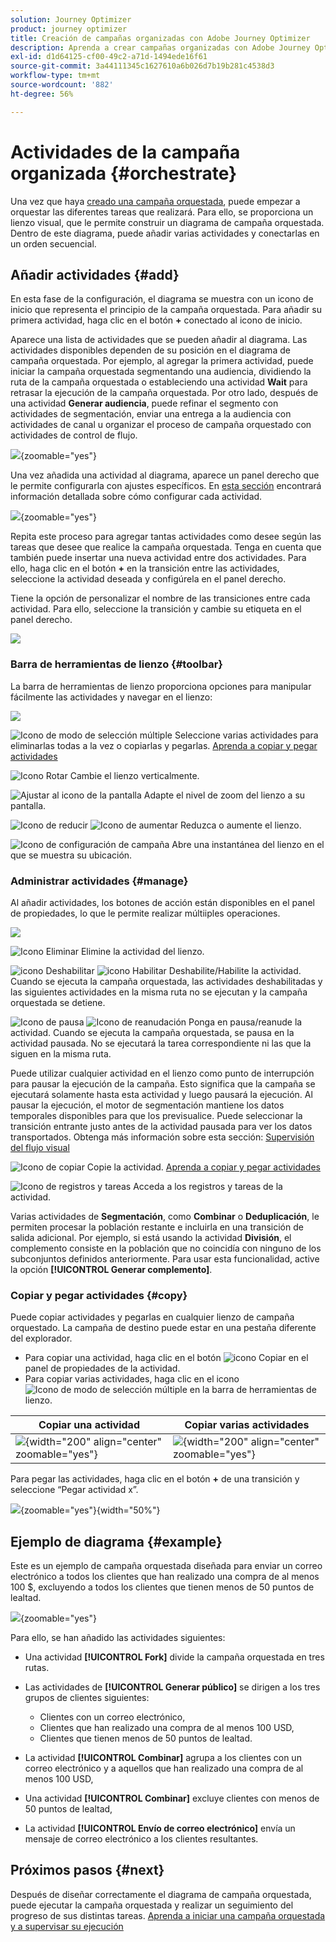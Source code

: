```yaml
---
solution: Journey Optimizer
product: journey optimizer
title: Creación de campañas organizadas con Adobe Journey Optimizer
description: Aprenda a crear campañas organizadas con Adobe Journey Optimizer
exl-id: d1d64125-cf00-49c2-a71d-1494ede16f61
source-git-commit: 3a44111345c1627610a6b026d7b19b281c4538d3
workflow-type: tm+mt
source-wordcount: '882'
ht-degree: 56%

---
```



# Actividades de la campaña organizada {#orchestrate}

Una vez que haya [creado una campaña orquestada](gs-campaign-creation.md), puede empezar a orquestar las diferentes tareas que realizará. Para ello, se proporciona un lienzo visual, que le permite construir un diagrama de campaña orquestada. Dentro de este diagrama, puede añadir varias actividades y conectarlas en un orden secuencial.

## Añadir actividades {#add}

En esta fase de la configuración, el diagrama se muestra con un icono de inicio que representa el principio de la campaña orquestada. Para añadir su primera actividad, haga clic en el botón **+** conectado al icono de inicio.

Aparece una lista de actividades que se pueden añadir al diagrama. Las actividades disponibles dependen de su posición en el diagrama de campaña orquestada. Por ejemplo, al agregar la primera actividad, puede iniciar la campaña orquestada segmentando una audiencia, dividiendo la ruta de la campaña orquestada o estableciendo una actividad **Wait** para retrasar la ejecución de la campaña orquestada. Por otro lado, después de una actividad **Generar audiencia**, puede refinar el segmento con actividades de segmentación, enviar una entrega a la audiencia con actividades de canal u organizar el proceso de campaña orquestado con actividades de control de flujo.

![](assets/orchestrated-start.png){zoomable="yes"}

Una vez añadida una actividad al diagrama, aparece un panel derecho que le permite configurarla con ajustes específicos. En [esta sección](activities/about-activities.md) encontrará información detallada sobre cómo configurar cada actividad.

![](assets/orchestrated-configure-activities.png){zoomable="yes"}

Repita este proceso para agregar tantas actividades como desee según las tareas que desee que realice la campaña orquestada. Tenga en cuenta que también puede insertar una nueva actividad entre dos actividades. Para ello, haga clic en el botón **+** en la transición entre las actividades, seleccione la actividad deseada y configúrela en el panel derecho.

Tiene la opción de personalizar el nombre de las transiciones entre cada actividad. Para ello, seleccione la transición y cambie su etiqueta en el panel derecho.

![](assets/canvas-transition.png)

### Barra de herramientas de lienzo {#toolbar}

La barra de herramientas de lienzo proporciona opciones para manipular fácilmente las actividades y navegar en el lienzo:

![](assets/orchestrated-toolbar.png)

![Icono de modo de selección múltiple](assets/do-not-localize/canvas-multiple.svg) Seleccione varias actividades para eliminarlas todas a la vez o copiarlas y pegarlas. [Aprenda a copiar y pegar actividades](#copy)

![Icono Rotar](assets/do-not-localize/canvas-rotate.svg) Cambie el lienzo verticalmente.

![Ajustar al icono de la pantalla](assets/do-not-localize/canvas-fit.svg) Adapte el nivel de zoom del lienzo a su pantalla.

![Icono de reducir](assets/do-not-localize/canvas-zoomout.svg) ![Icono de aumentar](assets/do-not-localize/canvas-zoomin.svg) Reduzca o aumente el lienzo.

![Icono de configuración de campaña](assets/do-not-localize/canvas-map.svg) Abre una instantánea del lienzo en el que se muestra su ubicación.

### Administrar actividades {#manage}

Al añadir actividades, los botones de acción están disponibles en el panel de propiedades, lo que le permite realizar múltiiples operaciones.

![](assets/activity-action.png)

![Icono Eliminar](assets/do-not-localize/activity-delete.svg) Elimine la actividad del lienzo.

![icono Deshabilitar](assets/do-not-localize/activity-disable.svg) ![icono Habilitar](assets/do-not-localize/activity-enable.svg) Deshabilite/Habilite la actividad. Cuando se ejecuta la campaña orquestada, las actividades deshabilitadas y las siguientes actividades en la misma ruta no se ejecutan y la campaña orquestada se detiene.

![Icono de pausa](assets/do-not-localize/activity-pause.svg) ![Icono de reanudación](assets/do-not-localize/activity-resume.svg) Ponga en pausa/reanude la actividad. Cuando se ejecuta la campaña orquestada, se pausa en la actividad pausada. No se ejecutará la tarea correspondiente ni las que la siguen en la misma ruta.

Puede utilizar cualquier actividad en el lienzo como punto de interrupción para pausar la ejecución de la campaña. Esto significa que la campaña se ejecutará solamente hasta esta actividad y luego pausará la ejecución. Al pausar la ejecución, el motor de segmentación mantiene los datos temporales disponibles para que los previsualice. Puede seleccionar la transición entrante justo antes de la actividad pausada para ver los datos transportados. Obtenga más información sobre esta sección: [Supervisión del flujo visual](../orchestrated/start-monitor-campaigns.md#flow)

![Icono de copiar](assets/do-not-localize/activity-copy.svg) Copie la actividad. [Aprenda a copiar y pegar actividades](#copy)

![Icono de registros y tareas](assets/do-not-localize/activity-logs.svg) Acceda a los registros y tareas de la actividad.

Varias actividades de **Segmentación**, como **Combinar** o **Deduplicación**, le permiten procesar la población restante e incluirla en una transición de salida adicional. Por ejemplo, si está usando la actividad **División**, el complemento consiste en la población que no coincidía con ninguno de los subconjuntos definidos anteriormente. Para usar esta funcionalidad, active la opción **[!UICONTROL Generar complemento]**.

### Copiar y pegar actividades {#copy}

Puede copiar actividades y pegarlas en cualquier lienzo de campaña orquestado. La campaña de destino puede estar en una pestaña diferente del explorador.

* Para copiar una actividad, haga clic en el botón ![icono Copiar](assets/do-not-localize/activity-copy.svg) en el panel de propiedades de la actividad.
* Para copiar varias actividades, haga clic en el icono ![Icono de modo de selección múltiple](assets/do-not-localize/canvas-multiple.svg) en la barra de herramientas de lienzo.

| Copiar una actividad | Copiar varias actividades |
|  ---  |  ---  |
| ![](assets/orchestrated-copy-1.png){width="200" align="center" zoomable="yes"} | ![](assets/orchestrated-copy-2.png){width="200" align="center" zoomable="yes"} |

Para pegar las actividades, haga clic en el botón **+** de una transición y seleccione “Pegar actividad x”.

![](assets/orchestrated-copy-3.png){zoomable="yes"}{width="50%"}

## Ejemplo de diagrama {#example}

Este es un ejemplo de campaña orquestada diseñada para enviar un correo electrónico a todos los clientes que han realizado una compra de al menos 100 $, excluyendo a todos los clientes que tienen menos de 50 puntos de lealtad.

![](assets/canvas-example-diagram.png){zoomable="yes"}

Para ello, se han añadido las actividades siguientes:

* Una actividad **[!UICONTROL Fork]** divide la campaña orquestada en tres rutas.
* Las actividades de **[!UICONTROL Generar público]** se dirigen a los tres grupos de clientes siguientes:

   * Clientes con un correo electrónico,
   * Clientes que han realizado una compra de al menos 100 USD,
   * Clientes que tienen menos de 50 puntos de lealtad.

* La actividad **[!UICONTROL Combinar]** agrupa a los clientes con un correo electrónico y a aquellos que han realizado una compra de al menos 100 USD,
* Una actividad **[!UICONTROL Combinar]** excluye clientes con menos de 50 puntos de lealtad,
* La actividad **[!UICONTROL Envío de correo electrónico]** envía un mensaje de correo electrónico a los clientes resultantes.

## Próximos pasos {#next}

Después de diseñar correctamente el diagrama de campaña orquestada, puede ejecutar la campaña orquestada y realizar un seguimiento del progreso de sus distintas tareas. [Aprenda a iniciar una campaña orquestada y a supervisar su ejecución](start-monitor-campaigns.md)
